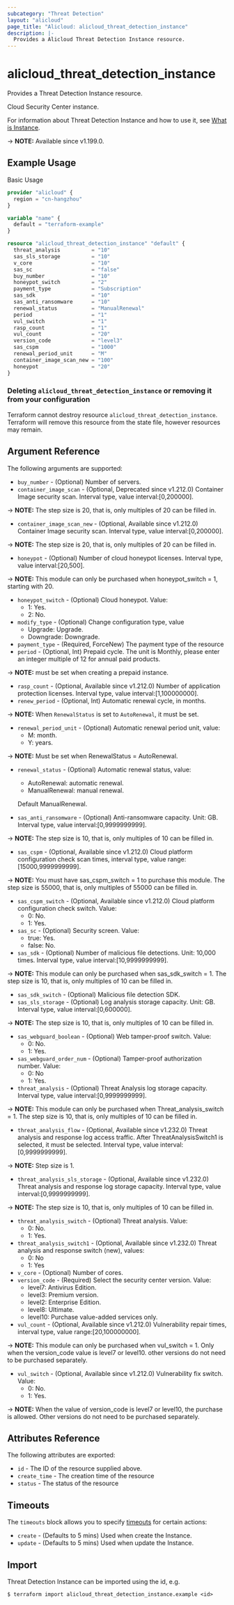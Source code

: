 ```yaml
---
subcategory: "Threat Detection"
layout: "alicloud"
page_title: "Alicloud: alicloud_threat_detection_instance"
description: |-
  Provides a Alicloud Threat Detection Instance resource.
---
```


# alicloud_threat_detection_instance

Provides a Threat Detection Instance resource.

Cloud Security Center instance.

For information about Threat Detection Instance and how to use it, see [What is Instance](https://www.alibabacloud.com/help/en/security-center/latest/what-is-security-center).

-> **NOTE:** Available since v1.199.0.

## Example Usage

Basic Usage

```terraform
provider "alicloud" {
  region = "cn-hangzhou"
}

variable "name" {
  default = "terraform-example"
}

resource "alicloud_threat_detection_instance" "default" {
  threat_analysis          = "10"
  sas_sls_storage          = "10"
  v_core                   = "10"
  sas_sc                   = "false"
  buy_number               = "10"
  honeypot_switch          = "2"
  payment_type             = "Subscription"
  sas_sdk                  = "10"
  sas_anti_ransomware      = "10"
  renewal_status           = "ManualRenewal"
  period                   = "1"
  vul_switch               = "1"
  rasp_count               = "1"
  vul_count                = "20"
  version_code             = "level3"
  sas_cspm                 = "1000"
  renewal_period_unit      = "M"
  container_image_scan_new = "100"
  honeypot                 = "20"
}
```

### Deleting `alicloud_threat_detection_instance` or removing it from your configuration

Terraform cannot destroy resource `alicloud_threat_detection_instance`. Terraform will remove this resource from the state file, however resources may remain.

## Argument Reference

The following arguments are supported:
* `buy_number` - (Optional) Number of servers.
* `container_image_scan` - (Optional, Deprecated since v1.212.0) Container Image security scan. Interval type, value interval:[0,200000].

-> **NOTE:**  The step size is 20, that is, only multiples of 20 can be filled in.

* `container_image_scan_new` - (Optional, Available since v1.212.0) Container Image security scan. Interval type, value interval:[0,200000].

-> **NOTE:**  The step size is 20, that is, only multiples of 20 can be filled in.

* `honeypot` - (Optional) Number of cloud honeypot licenses. Interval type, value interval:[20,500].

-> **NOTE:**  This module can only be purchased when honeypot_switch = 1, starting with 20.

* `honeypot_switch` - (Optional) Cloud honeypot. Value:
  - 1: Yes.
  - 2: No.
* `modify_type` - (Optional) Change configuration type, value
  - Upgrade: Upgrade.
  - Downgrade: Downgrade.
* `payment_type` - (Required, ForceNew) The payment type of the resource
* `period` - (Optional, Int) Prepaid cycle. The unit is Monthly, please enter an integer multiple of 12 for annual paid products.

-> **NOTE:**  must be set when creating a prepaid instance.

* `rasp_count` - (Optional, Available since v1.212.0) Number of application protection licenses. Interval type, value interval:[1,100000000].
* `renew_period` - (Optional, Int) Automatic renewal cycle, in months.

-> **NOTE:**  When `RenewalStatus` is set to `AutoRenewal`, it must be set.

* `renewal_period_unit` - (Optional) Automatic renewal period unit, value:
  - M: month.
  - Y: years.

-> **NOTE:**  Must be set when RenewalStatus = AutoRenewal.

* `renewal_status` - (Optional) Automatic renewal status, value:
  - AutoRenewal: automatic renewal.
  - ManualRenewal: manual renewal.

  Default ManualRenewal.
* `sas_anti_ransomware` - (Optional) Anti-ransomware capacity. Unit: GB. Interval type, value interval:[0,9999999999].

-> **NOTE:**  The step size is 10, that is, only multiples of 10 can be filled in.

* `sas_cspm` - (Optional, Available since v1.212.0) Cloud platform configuration check scan times, interval type, value range:[15000,9999999999].

-> **NOTE:**  You must have sas_cspm_switch = 1 to purchase this module. The step size is 55000, that is, only multiples of 55000 can be filled in.

* `sas_cspm_switch` - (Optional, Available since v1.212.0) Cloud platform configuration check switch. Value:
  - 0: No.
  - 1: Yes.
* `sas_sc` - (Optional) Security screen. Value:
  - true: Yes.
  - false: No.
* `sas_sdk` - (Optional) Number of malicious file detections. Unit: 10,000 times. Interval type, value interval:[10,9999999999].

-> **NOTE:**  This module can only be purchased when sas_sdk_switch = 1. The step size is 10, that is, only multiples of 10 can be filled in.

* `sas_sdk_switch` - (Optional) Malicious file detection SDK.
* `sas_sls_storage` - (Optional) Log analysis storage capacity. Unit: GB. Interval type, value interval:[0,600000].

-> **NOTE:**  The step size is 10, that is, only multiples of 10 can be filled in.

* `sas_webguard_boolean` - (Optional) Web tamper-proof switch. Value:
  - 0: No.
  - 1: Yes.
* `sas_webguard_order_num` - (Optional) Tamper-proof authorization number. Value:
  - 0: No
  - 1: Yes.
* `threat_analysis` - (Optional) Threat Analysis log storage capacity. Interval type, value interval:[0,9999999999].

-> **NOTE:**  This module can only be purchased when Threat_analysis_switch = 1. The step size is 10, that is, only multiples of 10 can be filled in.

* `threat_analysis_flow` - (Optional, Available since v1.232.0) Threat analysis and response log access traffic. After ThreatAnalysisSwitch1 is selected, it must be selected. Interval type, value interval:[0,9999999999].

-> **NOTE:**  Step size is 1.

* `threat_analysis_sls_storage` - (Optional, Available since v1.232.0) Threat analysis and response log storage capacity. Interval type, value interval:[0,9999999999].

-> **NOTE:**  The step size is 10, that is, only multiples of 10 can be filled in.

* `threat_analysis_switch` - (Optional) Threat analysis. Value:
  - 0: No.
  - 1: Yes.
* `threat_analysis_switch1` - (Optional, Available since v1.232.0) Threat analysis and response switch (new), values:
  - 0: No
  - 1: Yes
* `v_core` - (Optional) Number of cores.
* `version_code` - (Required) Select the security center version. Value:
  - level7: Antivirus Edition.
  - level3: Premium version.
  - level2: Enterprise Edition.
  - level8: Ultimate.
  - level10: Purchase value-added services only.
* `vul_count` - (Optional, Available since v1.212.0) Vulnerability repair times, interval type, value range:[20,100000000].

-> **NOTE:**  This module can only be purchased when vul_switch = 1. Only when the version_code value is level7 or level10. other versions do not need to be purchased separately.

* `vul_switch` - (Optional, Available since v1.212.0) Vulnerability fix switch. Value:
  - 0: No.
  - 1: Yes.

-> **NOTE:**  When the value of version_code is level7 or level10, the purchase is allowed. Other versions do not need to be purchased separately.


## Attributes Reference

The following attributes are exported:
* `id` - The ID of the resource supplied above.
* `create_time` - The creation time of the resource
* `status` - The status of the resource

## Timeouts

The `timeouts` block allows you to specify [timeouts](https://www.terraform.io/docs/configuration-0-11/resources.html#timeouts) for certain actions:
* `create` - (Defaults to 5 mins) Used when create the Instance.
* `update` - (Defaults to 5 mins) Used when update the Instance.

## Import

Threat Detection Instance can be imported using the id, e.g.

```shell
$ terraform import alicloud_threat_detection_instance.example <id>
```